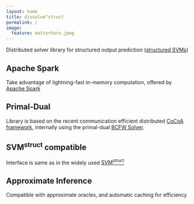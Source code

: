 ```yaml
---
layout: home
title: dissolve^struct
permalink: /
image:
  feature: matterhorn.jpeg
---
```


<div class="tiles">
<p class="post-excerpt">Distributed solver library for structured output prediction (<a href="https://en.wikipedia.org/wiki/Structured_support_vector_machine">structured SVMs</a>)</p>

<div class="tile">
  <h2 class="post-title">Apache Spark</h2>
  <p class="post-excerpt">Take advantage of lightning-fast in-memory computation, offered by <a href="https://spark.apache.org/">Apache Spark</a></p>
</div><!-- /.tile -->

<div class="tile">
  <h2 class="post-title">Primal-Dual</h2>
  <p class="post-excerpt">Library is based on the recent communication efficient distributed <a href="http://papers.nips.cc/paper/5599-communication-efficient-distributed-dual-coordinate-ascent">CoCoA framework</a>, internally using
  the primal-dual <a href="http://jmlr.org/proceedings/papers/v28/lacoste-julien13">BCFW Solver</a>.</p>
</div><!-- /.tile -->

<div class="tile">
  <h2 class="post-title">SVM<sup>struct</sup> compatible</h2>
  <p class="post-excerpt">Interface is same as in the widely used <a href="http://www.cs.cornell.edu/people/tj/svm_light/svm_struct.html">SVM<sup>struct</sup></a></p>
</div><!-- /.tile -->

<div class="tile">
  <h2 class="post-title">Approximate Inference</h2>
  <p class="post-excerpt">Compatible with approximate oracles, and automatic caching for efficiency</p>
</div><!-- /.tile -->

</div><!-- /.tiles -->
